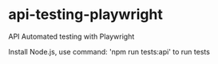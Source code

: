 # api-testing-playwright
API Automated testing with Playwright

Install Node.js, use command: 'npm run tests:api' to run tests

